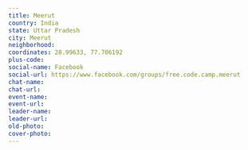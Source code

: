 ```yaml
---
title: Meerut
country: India
state: Uttar Pradesh
city: Meerut
neighborhood: 
coordinates: 28.99633, 77.706192
plus-code:
social-name: Facebook
social-url: https://www.facebook.com/groups/free.code.camp.meerut
chat-name:
chat-url:
event-name:
event-url:
leader-name:
leader-url:
old-photo: 
cover-photo:
---
```

